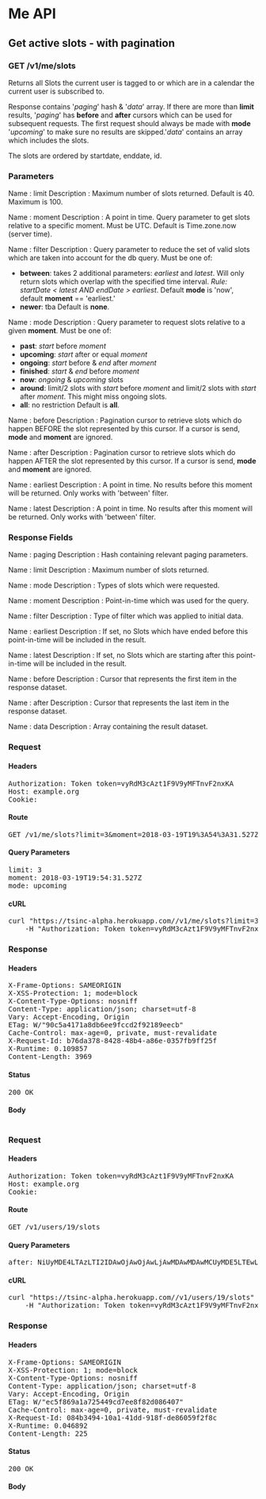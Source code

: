 # Me API

## Get active slots - with pagination

### GET /v1/me/slots

Returns all Slots the current user is tagged to or which are in a calendar the current user is subscribed to.

Response contains &#39;*paging*&#39; hash &amp; &#39;*data*&#39; array.
If there are more than **limit** results, &#39;*paging*&#39; has **before** and **after** cursors which can be used for subsequent requests. The first request should always be made with **mode** &#39;*upcoming*&#39; to make sure no results are skipped.&#39;*data*&#39; contains an array which includes the slots.

The slots are ordered by startdate, enddate, id.

### Parameters

Name : limit
Description : Maximum number of slots returned. Default is 40. Maximum is 100.

Name : moment
Description : A point in time. Query parameter to get slots relative to a specific moment. Must be UTC.
Default is Time.zone.now (server time).

Name : filter
Description : Query parameter to reduce the set of valid slots which are taken into account for the db query. Must be one of:
- **between**: takes 2 additional parameters: *earliest* and *latest*. Will only return slots which overlap with the specified time interval. *Rule: startDate &lt; latest AND endDate &gt; earliest*. Default **mode** is &#39;now&#39;, default **moment** == &#39;earliest.&#39;
- **newer**: tba
Default is **none**.

Name : mode
Description : Query parameter to request slots relative to a given **moment**. Must be one of:
- **past**: *start* before *moment*
- **upcoming**: *start* after or equal *moment*
- **ongoing**: *start* before &amp; *end* after *moment*
- **finished**: *start* &amp; *end* before *moment*
- **now**: *ongoing* &amp; *upcoming* slots
- **around**: limit/2 slots with *start* before *moment* and limit/2 slots with *start* after *moment*. This might miss ongoing slots.
- **all**: no restriction
Default is **all**.

Name : before
Description : Pagination cursor to retrieve slots which do happen BEFORE the slot represented by this cursor. If a cursor is send, **mode** and **moment** are ignored.

Name : after
Description : Pagination cursor to retrieve slots which do happen AFTER the slot represented by this cursor. If a cursor is send, **mode** and **moment** are ignored.

Name : earliest
Description : A point in time. No results before this moment will be returned. Only works with &#39;between&#39; filter.

Name : latest
Description : A point in time. No results after this moment will be returned. Only works with &#39;between&#39; filter.


### Response Fields

Name : paging
Description : Hash containing relevant paging parameters.

Name : limit
Description : Maximum number of slots returned.

Name : mode
Description : Types of slots which were requested.

Name : moment
Description : Point-in-time which was used for the query.

Name : filter
Description : Type of filter which was applied to initial data.

Name : earliest
Description : If set, no Slots which have ended before this point-in-time will be included in the result.

Name : latest
Description : If set, no Slots which are starting after this point-in-time will be included in the result.

Name : before
Description : Cursor that represents the first item in the response dataset.

Name : after
Description : Cursor that represents the last item in the response dataset.

Name : data
Description : Array containing the result dataset.

### Request

#### Headers

<pre>Authorization: Token token=vyRdM3cAzt1F9V9yMFTnvF2nxKA
Host: example.org
Cookie: </pre>

#### Route

<pre>GET /v1/me/slots?limit=3&amp;moment=2018-03-19T19%3A54%3A31.527Z&amp;mode=upcoming</pre>

#### Query Parameters

<pre>limit: 3
moment: 2018-03-19T19:54:31.527Z
mode: upcoming</pre>

#### cURL

<pre class="request">curl &quot;https://tsinc-alpha.herokuapp.com//v1/me/slots?limit=3&amp;moment=2018-03-19T19%3A54%3A31.527Z&amp;mode=upcoming&quot; -X GET \
	-H &quot;Authorization: Token token=vyRdM3cAzt1F9V9yMFTnvF2nxKA&quot;</pre>

### Response

#### Headers

<pre>X-Frame-Options: SAMEORIGIN
X-XSS-Protection: 1; mode=block
X-Content-Type-Options: nosniff
Content-Type: application/json; charset=utf-8
Vary: Accept-Encoding, Origin
ETag: W/&quot;90c5a4171a8db6ee9fccd2f92189eecb&quot;
Cache-Control: max-age=0, private, must-revalidate
X-Request-Id: b76da378-8428-48b4-a86e-0357fb9ff25f
X-Runtime: 0.109857
Content-Length: 3969</pre>

#### Status

<pre>200 OK</pre>

#### Body

```javascript

```
### Request

#### Headers

<pre>Authorization: Token token=vyRdM3cAzt1F9V9yMFTnvF2nxKA
Host: example.org
Cookie: </pre>

#### Route

<pre>GET /v1/users/19/slots</pre>

#### Query Parameters

<pre>after: NiUyMDE4LTAzLTI2IDAwOjAwOjAwLjAwMDAwMDAwMCUyMDE5LTEwLTE2IDAzOjQ0OjAyLjAwMDAwMDAwMA==</pre>

#### cURL

<pre class="request">curl &quot;https://tsinc-alpha.herokuapp.com//v1/users/19/slots&quot; -X GET \
	-H &quot;Authorization: Token token=vyRdM3cAzt1F9V9yMFTnvF2nxKA&quot;</pre>

### Response

#### Headers

<pre>X-Frame-Options: SAMEORIGIN
X-XSS-Protection: 1; mode=block
X-Content-Type-Options: nosniff
Content-Type: application/json; charset=utf-8
Vary: Accept-Encoding, Origin
ETag: W/&quot;ec5f869a1a725449cd7ee8f82d086407&quot;
Cache-Control: max-age=0, private, must-revalidate
X-Request-Id: 084b3494-10a1-41dd-918f-de86059f2f8c
X-Runtime: 0.046892
Content-Length: 225</pre>

#### Status

<pre>200 OK</pre>

#### Body

```javascript

```

